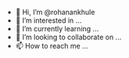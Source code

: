 - 👋 Hi, I’m @rohanankhule
- 👀 I’m interested in ...
- 🌱 I’m currently learning ...
- 💞️ I’m looking to collaborate on ...
- 📫 How to reach me ...

<!---
rohanankhule/rohanankhule is a ✨ special ✨ repository because its `README.md` (this file) appears on your GitHub profile.
You can click the Preview link to take a look at your changes.
--->
